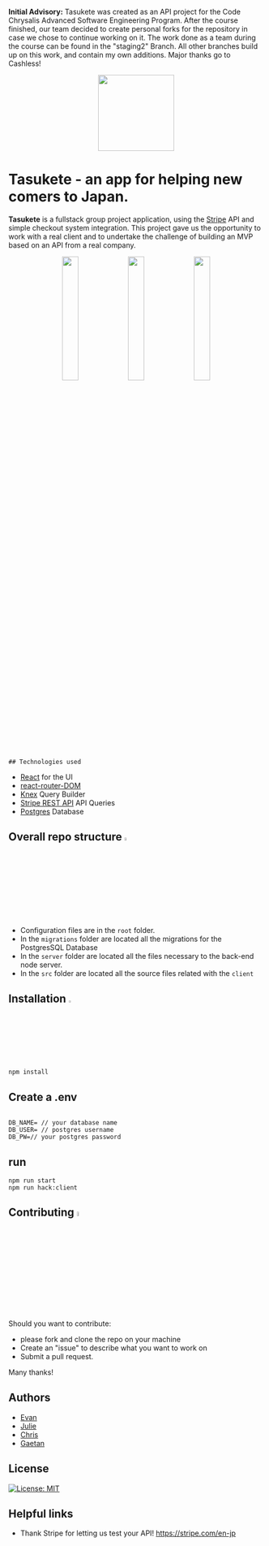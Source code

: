 **Initial Advisory:**
Tasukete was created as an API project for the Code Chrysalis Advanced Software Engineering Program. After the course finished, our team decided to create personal forks for the repository in case we chose to continue working on it. The work done as a team during the course can be found in the "staging2" Branch. All other branches build up on this work, and contain my own additions. Major thanks go to Cashless!
</p>    
<p align="center">
<img src="public/asset/logo.png" width="150px">
</p>    

# Tasukete - an app for helping new comers to Japan.

**Tasukete** is a fullstack group project application, using the [Stripe](https://stripe.com/en-jp) API and simple checkout system integration.
    This project gave us the opportunity to work with a real client and to undertake the challenge of building an MVP based on an API from
    a real company.
    
<p align="center">
<img src="https://user-images.githubusercontent.com/27636896/123044039-1f183480-d434-11eb-8de8-516a6e390bc5.png" width=25% height=25%>   <img src="https://user-images.githubusercontent.com/27636896/123045530-fdb84800-d435-11eb-852e-0a7c07ffcb31.png" width=25% height=25%>
    <img src="https://user-images.githubusercontent.com/27636896/123567439-1e4d1d00-d7fd-11eb-98f3-fbb3e73d166b.png" width=25% height=25%>
</p> 
    

    ## Technologies used

* [React](https://reactjs.org/) for the UI
* [react-router-DOM](https://www.npmjs.com/package/react-router-dom) 
* [Knex](http://knexjs.org) Query Builder
* [Stripe REST API](https://stripe.com/docs/api) API Queries
* [Postgres](https://www.postgresql.org) Database






## Overall repo structure <img src="https://user-images.githubusercontent.com/27636896/123047418-3bb66b80-d438-11eb-9de2-9f74e3685dd4.png" width=4% height=4%>
* Configuration files are in the `root` folder.
* In the `migrations` folder are located all the migrations for the PostgresSQL Database
* In the `server` folder are located all the files necessary to the back-end node server.
* In the `src` folder are located all the source files related with the `client`

## Installation <img src="https://user-images.githubusercontent.com/27636896/123047679-8a640580-d438-11eb-8518-164681ebc73b.png" width=3% height=3%>

```
npm install
```

## Create a .env

```

DB_NAME= // your database name
DB_USER= // postgres username
DB_PW=// your postgres password
```


## run

```
npm run start
npm run hack:client
```


## Contributing <img src="https://user-images.githubusercontent.com/27636896/123049411-7ae5bc00-d43a-11eb-838e-8656bd1fcc00.png" width=5% height=5%>

Should you want to contribute:
* please fork and clone the repo on your machine
* Create an "issue" to describe what you want to work on
* Submit a pull request.

Many thanks!

## Authors

* [Evan](https://github.com/Evomatic)
* [Julie](https://github.com/dawndarkness)
* [Chris](https://github.com/Chris-Ack)
* [Gaetan](https://github.com/GaetanKarst)



## License 

[![License: MIT](https://img.shields.io/badge/License-MIT-yellow.svg)](https://opensource.org/licenses/MIT)

## Helpful links

* Thank Stripe for letting us test your API! <https://stripe.com/en-jp>
